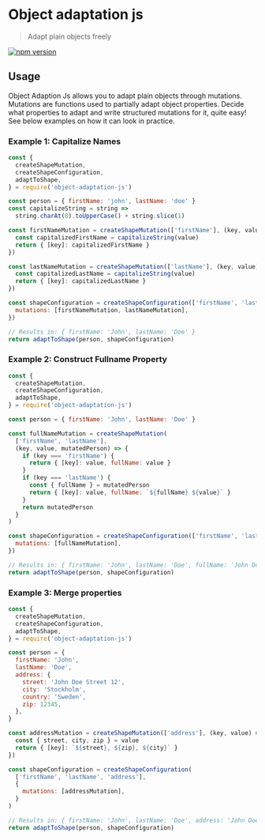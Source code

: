 # Object adaptation js

> Adapt plain objects freely

[ ![npm version](https://img.shields.io/npm/v/object-adaptation-js.svg?style=flat) ](https://npmjs.com/package/object-adaptation-js 'View this project on npm')

## Usage

Object Adaption Js allows you to adapt plain objects through mutations. Mutations are functions used to partially adapt object properties. Decide what properties to adapt and write structured mutations for it, quite easy! See below examples on how it can look in practice.

### Example 1: Capitalize Names

```js
const {
  createShapeMutation,
  createShapeConfiguration,
  adaptToShape,
} = require('object-adaptation-js')

const person = { firstName: 'john', lastName: 'doe' }
const capitalizeString = string =>
  string.charAt(0).toUpperCase() + string.slice(1)

const firstNameMutation = createShapeMutation(['firstName'], (key, value) => {
  const capitalizedFirstName = capitalizeString(value)
  return { [key]: capitalizedFirstName }
})

const lastNameMutation = createShapeMutation(['lastName'], (key, value) => {
  const capitalizedLastName = capitalizeString(value)
  return { [key]: capitalizedLastName }
})

const shapeConfiguration = createShapeConfiguration(['firstName', 'lastName'], {
  mutations: [firstNameMutation, lastNameMutation],
})

// Results in: { firstName: 'John', lastName: 'Doe' }
return adaptToShape(person, shapeConfiguration)
```

### Example 2: Construct Fullname Property

```js
const {
  createShapeMutation,
  createShapeConfiguration,
  adaptToShape,
} = require('object-adaptation-js')

const person = { firstName: 'John', lastName: 'Doe' }

const fullNameMutation = createShapeMutation(
  ['firstName', 'lastName'],
  (key, value, mutatedPerson) => {
    if (key === 'firstName') {
      return { [key]: value, fullName: value }
    }
    if (key === 'lastName') {
      const { fullName } = mutatedPerson
      return { [key]: value, fullName: `${fullName} ${value}` }
    }
    return mutatedPerson
  }
)

const shapeConfiguration = createShapeConfiguration(['firstName', 'lastName'], {
  mutations: [fullNameMutation],
})

// Results in: { firstName: 'John', lastName: 'Doe', fullName: 'John Doe' }
return adaptToShape(person, shapeConfiguration)
```

### Example 3: Merge properties

```js
const {
  createShapeMutation,
  createShapeConfiguration,
  adaptToShape,
} = require('object-adaptation-js')

const person = {
  firstName: 'John',
  lastName: 'Doe',
  address: {
    street: 'John Doe Street 12',
    city: 'Stockholm',
    country: 'Sweden',
    zip: 12345,
  },
}

const addressMutation = createShapeMutation(['address'], (key, value) => {
  const { street, city, zip } = value
  return { [key]: `${street}, ${zip}, ${city}` }
})

const shapeConfiguration = createShapeConfiguration(
  ['firstName', 'lastName', 'address'],
  {
    mutations: [addressMutation],
  }
)

// Results in: { firstName: 'John', lastName: 'Doe', address: 'John Doe Street 12, 12345, Stockholm' }
return adaptToShape(person, shapeConfiguration)
```

